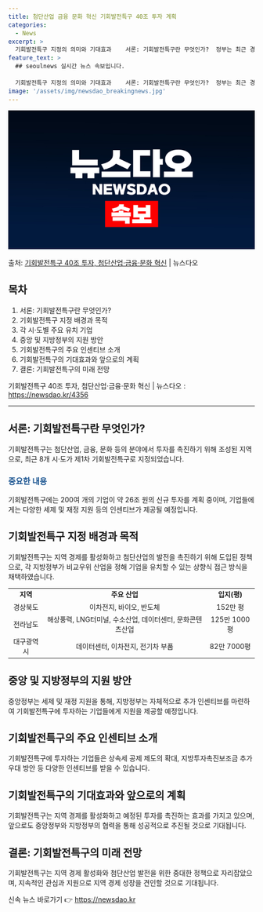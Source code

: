 ```yaml
---
title: 첨단산업 금융 문화 혁신 기회발전특구 40조 투자 계획
categories:
  - News
excerpt: >
  기회발전특구 지정의 의미와 기대효과    서론: 기회발전특구란 무엇인가?  정부는 최근 경북, 전남, 전북,…
feature_text: >
  ## seoulnews 실시간 뉴스 속보입니다.

  기회발전특구 지정의 의미와 기대효과    서론: 기회발전특구란 무엇인가?  정부는 최근 경북, 전남, 전북,…
image: '/assets/img/newsdao_breakingnews.jpg'
---
```


![뉴스다오 속보](/assets/img/newsdao_breakingnews.jpg)

<p>출처: <a href="https://newsdao.kr/4356" rel="dofollow">기회발전특구 40조 투자, 첨단산업·금융·문화 혁신</a> | 뉴스다오</p>

<h2 data-ke-size="size26">목차</h2>
<ol>
  <li>서론: 기회발전특구란 무엇인가?</li>
  <li>기회발전특구 지정 배경과 목적</li>
  <li>각 시·도별 주요 유치 기업</li>
  <li>중앙 및 지방정부의 지원 방안</li>
  <li>기회발전특구의 주요 인센티브 소개</li>
  <li>기회발전특구의 기대효과와 앞으로의 계획</li>
  <li>결론: 기회발전특구의 미래 전망</li>
</ol>

<p data-ke-size="size16">기회발전특구 40조 투자, 첨단산업·금융·문화 혁신 | 뉴스다오 : <a href="https://newsdao.kr/4356">https://newsdao.kr/4356</a></p>
<hr>

<h2 data-ke-size="size26">서론: 기회발전특구란 무엇인가?</h2>
<p data-ke-size="size16">기회발전특구는 첨단산업, 금융, 문화 등의 분야에서 투자를 촉진하기 위해 조성된 지역으로, 최근 8개 시·도가 제1차 기회발전특구로 지정되었습니다. </p>

<h3><span style="color: #1a5490;">중요한 내용</span></h3>
<p data-ke-size="size16">기회발전특구에는 200여 개의 기업이 약 26조 원의 신규 투자를 계획 중이며, 기업들에게는 다양한 세제 및 재정 지원 등의 인센티브가 제공될 예정입니다.</p>

<h2 data-ke-size="size26">기회발전특구 지정 배경과 목적</h2>
<p data-ke-size="size16">기회발전특구는 지역 경제를 활성화하고 첨단산업의 발전을 촉진하기 위해 도입된 정책으로, 각 지방정부가 비교우위 산업을 정해 기업을 유치할 수 있는 상향식 접근 방식을 채택하였습니다.</p>

<table>
  <tr>
    <td style="text-align: center; height: 17px;"><b>지역</b></td>
    <td style="text-align: center; height: 17px;"><b>주요 산업</b></td>
    <td style="text-align: center; height: 17px;"><b>입지(평)</b></td>
  </tr>
  <tr>
    <td style="text-align: center; height: 17px;">경상북도</td>
    <td style="text-align: center; height: 17px;">이차전지, 바이오, 반도체</td>
    <td style="text-align: center; height: 17px;">152만 평</td>
  </tr>
  <tr>
    <td style="text-align: center; height: 17px;">전라남도</td>
    <td style="text-align: center; height: 17px;">해상풍력, LNG터미널, 수소산업, 데이터센터, 문화콘텐츠산업</td>
    <td style="text-align: center; height: 17px;">125만 1000평</td>
  </tr>
  <tr>
    <td style="text-align: center; height: 17px;">대구광역시</td>
    <td style="text-align: center; height: 17px;">데이터센터, 이차전지, 전기차 부품</td>
    <td style="text-align: center; height: 17px;">82만 7000평</td>
  </tr>
</table>

<h2 data-ke-size="size26">중앙 및 지방정부의 지원 방안</h2>
<p data-ke-size="size16">중앙정부는 세제 및 재정 지원을 통해, 지방정부는 자체적으로 추가 인센티브를 마련하여 기회발전특구에 투자하는 기업들에게 지원을 제공할 예정입니다.</p>

<h2 data-ke-size="size26">기회발전특구의 주요 인센티브 소개</h2>
<p data-ke-size="size16">기회발전특구에 투자하는 기업들은 상속세 공제 제도의 확대, 지방투자촉진보조금 추가 우대 방안 등 다양한 인센티브를 받을 수 있습니다.</p>

<h2 data-ke-size="size26">기회발전특구의 기대효과와 앞으로의 계획</h2>
<p data-ke-size="size16">기회발전특구는 지역 경제를 활성화하고 예정된 투자를 촉진하는 효과를 가지고 있으며, 앞으로도 중앙정부와 지방정부의 협력을 통해 성공적으로 추진될 것으로 기대됩니다.</p>

<h2 data-ke-size="size26">결론: 기회발전특구의 미래 전망</h2>
<p data-ke-size="size16">기회발전특구는 지역 경제 활성화와 첨단산업 발전을 위한 중대한 정책으로 자리잡았으며, 지속적인 관심과 지원으로 지역 경제 성장을 견인할 것으로 기대됩니다.</p> 

신속 뉴스 바로가기 👉 <a href="https://newsdao.kr" rel="dofollow">https://newsdao.kr</a>



